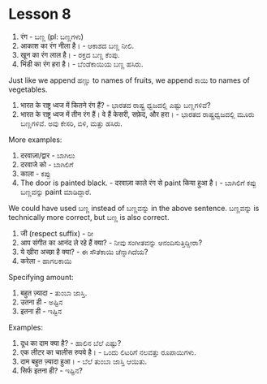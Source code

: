 # Lesson 8

1.  रंग - ಬಣ್ಣ (pl: ಬಣ್ಣಗಳು)
2.  आकाश का रंग नीला है। - ಆಕಾಶದ ಬಣ್ಣ ನೀಲಿ.
3.  खून का रंग लाल है। - ರಕ್ತದ ಬಣ್ಣ ಕೆಂಪು.
4.  भिंडी का रंग हरा है। - ಬೆಂಡೆಕಾಯಿಯ ಬಣ್ಣ ಹಸಿರು.

Just like we append ಹಣ್ಣು to names of fruits, we append ಕಾಯಿ to names of vegetables.

1.  भारत के राष्ट्र ध्वज में कितने रंग हैं? - ಭಾರತದ ರಾಷ್ಟ್ರ ಧ್ವಜದಲ್ಲಿ ಎಷ್ಟು ಬಣ್ಣಗಳಿವೆ?
2.  भारत के राष्ट्र ध्वज में तीन रंग हैं। वे हैं केसरी, सफ़ेद, और हरा। - ಭಾರತದ ರಾಷ್ಟ್ರಧ್ವಜದಲ್ಲಿ ಮೂರು ಬಣ್ಣಗಳಿವೆ. ಅವು ಕೇಸರಿ, ಬಿಳಿ, ಮತ್ತು ಹಸಿರು.

More examples:

1.  दरवाज़ा/द्वार - ಬಾಗಿಲು
2.  दरवाजे को - ಬಾಗಿಲಿಗೆ
3.  काला - ಕಪ್ಪು
4.  The door is painted black. - दरवाज़ा काले रंग से paint किया हुआ है। - ಬಾಗಿಲಿಗೆ ಕಪ್ಪು ಬಣ್ಣವನ್ನು paint ಮಾಡಿದ್ದಾರೆ.

We could have used ಬಣ್ಣ instead of ಬಣ್ಣವನ್ನು in the above sentence. ಬಣ್ಣವನ್ನು is technically more correct, but ಬಣ್ಣ is also correct.

1.  जी (respect suffix) - ರೀ 
2.  आप संगीत का आनंद ले रहे हैं क्या? - ನೀವು ಸಂಗೀತವನ್ನು ಆನಂದಿಸುತ್ತಿದ್ದೀರಾ?
3.  ये खीरा अच्छा है क्या? - ಈ ಸೌತೆಕಾಯಿ ಚೆನ್ನಾಗಿದೆಯ?
4.  करेला - ಹಾಗಲಕಾಯಿ

Specifying amount:

1.  बहुत ज़्यादा - ತುಂಬಾ ಜಾಸ್ತಿ.
2.  उतना ही - ಅಷ್ಟಿನ
3.  इतना ही - ಇಷ್ಟಿನ

Examples:

1.  दूध का दाम क्या है? - ಹಾಲಿನ ಬೆಲೆ ಎಷ್ಟು?
2.  एक लीटर का चालीस रुपये है। - ಒಂದು ಲಿಟರಿಗೆ ನಲವತ್ತು ರೂಪಾಯಿಗಳು.
3.  दाम बहुत ज़्यादा हुआ। - ಬೆಲೆ ತುಂಬಾ ಜಾಸ್ತಿ ಆಯಿತು.
4.  सिर्फ इतना ही? - ಇಷ್ಟಿನ?

<script type="module" src="https://sharmaeklavya2.github.io/trin/trinUI.js?init=true&addCss=true"></script>